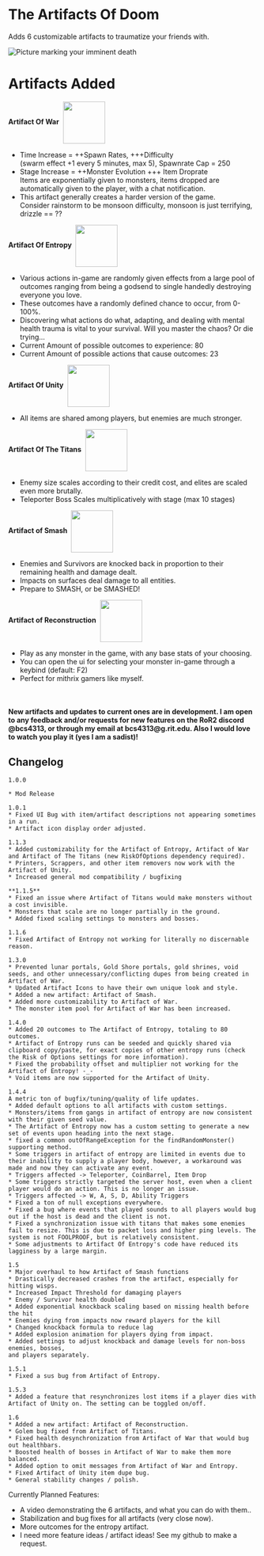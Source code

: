 # The Artifacts Of Doom

Adds 6 customizable artifacts to traumatize your friends with.

![Picture marking your imminent death](https://cdn.discordapp.com/attachments/519358395661156353/1126339595710242816/20221203003816_1.jpg)

# Artifacts Added

**Artifact Of War**&nbsp;
<img src=https://cdn.discordapp.com/attachments/613179339269210149/976267041520623666/Revised_-_Artifact_of_War_Enabled.png align="center" width="85px" height="85px"/>
* Time Increase = ++Spawn Rates, +++Difficulty<br> 
(swarm effect +1 every 5 minutes, max 5), Spawnrate Cap = 250
* Stage Increase = ++Monster Evolution +++ Item Droprate<br>
Items are exponentially given to monsters, items dropped 
are automatically given to the player, with a chat notification.
* This artifact generally creates a harder version of the game.<br> 
Consider rainstorm to be monsoon difficulty, monsoon is just terrifying, drizzle == ??

**Artifact Of Entropy**&nbsp;
<img src=https://cdn.discordapp.com/attachments/613179339269210149/976266895751806976/Revised_-_Icon_4._Artifact_of_Entropy.png align="center" width="85px" height="85px"/>
* Various actions in-game are randomly given effects from a large pool of outcomes ranging from being a godsend to single handedly destroying everyone you love.
* These outcomes have a randomly defined chance to occur, from 0-100%.
* Discovering what actions do what, adapting, and dealing with mental health trauma is vital to your survival. Will you master the chaos? Or die trying...
* Current Amount of possible outcomes to experience: 80
* Current Amount of possible actions that cause outcomes: 23

**Artifact Of Unity**&nbsp;
<img src=https://cdn.discordapp.com/attachments/613179339269210149/976266868060983316/Revised_-_Icon_3._Artifact_of_Unity.png align="center" width="85px" height="85px"/>
* All items are shared among players, but enemies are much stronger.

**Artifact Of The Titans**&nbsp;
<img src=https://cdn.discordapp.com/attachments/613179339269210149/976266993281953873/Revised_-_Icon_2._Artifact_of_the_Titans.png align="center" width="85px" height="85px"/>
* Enemy size scales according to their credit cost, and elites are scaled even more brutally.
* Teleporter Boss Scales multiplicatively with stage (max 10 stages)

**Artifact of Smash**&nbsp;
<img src=https://cdn.discordapp.com/attachments/613179339269210149/976266916450689044/Revised_-_Icon_5._Artifact_of_Smash.png align="center" width="85px" height="85px"/>
* Enemies and Survivors are knocked back in proportion to their remaining health and damage dealt.
* Impacts on surfaces deal damage to all entities. 
* Prepare to SMASH, or be SMASHED!

**Artifact of Reconstruction**&nbsp;
<img src=https://cdn.discordapp.com/attachments/613179339269210149/1133572478518698054/ArtifactOfMetamorphosis.png align="center" width="85px" height="85px"/>
* Play as any monster in the game, with any base stats of your choosing.
* You can open the ui for selecting your monster in-game through a keybind (default: F2)
* Perfect for mithrix gamers like myself.

<br>
<h4>New artifacts and updates to current ones are in development. 
I am open to any feedback and/or requests for new features
on the RoR2 discord @bcs4313, or through my email at bcs4313@g.rit.edu. Also I would love to watch you play it (yes I am a sadist)!</h4>


## Changelog
```{r, max-height='10px'}
1.0.0

* Mod Release

1.0.1
* Fixed UI Bug with item/artifact descriptions not appearing sometimes in a run.
* Artifact icon display order adjusted.

1.1.3
* Added customizability for the Artifact of Entropy, Artifact of War and Artifact of The Titans (new RiskOfOptions dependency required).
* Printers, Scrappers, and other item removers now work with the Artifact of Unity.
* Increased general mod compatibility / bugfixing

**1.1.5**
* Fixed an issue where Artifact of Titans would make monsters without a cost invisible.
* Monsters that scale are no longer partially in the ground.
* Added fixed scaling settings to monsters and bosses.

1.1.6
* Fixed Artifact of Entropy not working for literally no discernable reason.

1.3.0
* Prevented lunar portals, Gold Shore portals, gold shrines, void seeds, and other unnecessary/conflicting dupes from being created in Artifact of War.
* Updated Artifact Icons to have their own unique look and style.
* Added a new artifact: Artifact of Smash.
* Added more customizability to Artifact of War.
* The monster item pool for Artifact of War has been increased.

1.4.0
* Added 20 outcomes to The Artifact of Entropy, totaling to 80 outcomes.
* Artifact of Entropy runs can be seeded and quickly shared via clipboard copy/paste, for exact copies of other entropy runs (check the Risk of Options settings for more information).
* Fixed the probability offset and multiplier not working for the Artifact of Entropy! -_-
* Void items are now supported for the Artifact of Unity.

1.4.4
A metric ton of bugfix/tuning/quality of life updates.
* Added default options to all artifacts with custom settings.
* Monsters/items from gangs in artifact of entropy are now consistent with their given seed value. 
* The Artifact of Entropy now has a custom setting to generate a new set of events upon heading into the next stage. 
* fixed a common outOfRangeException for the findRandomMonster() supporting method.
* Some triggers in artifact of entropy are limited in events due to their inability to supply a player body, however, a workaround was made and now they can activate any event.
* Triggers affected -> Teleporter, CoinBarrel, Item Drop
* Some triggers strictly targeted the server host, even when a client player would do an action. This is no longer an issue.
* Triggers affected -> W, A, S, D, Ability Triggers 
* Fixed a ton of null exceptions everywhere.
* Fixed a bug where events that played sounds to all players would bug out if the host is dead and the client is not.
* Fixed a synchronization issue with titans that makes some enemies fail to resize. This is due to packet loss and higher ping levels. The system is not FOOLPROOF, but is relatively consistent.
* Some adjustments to Artifact Of Entropy's code have reduced its lagginess by a large margin.

1.5
* Major overhaul to how Artifact of Smash functions
* Drastically decreased crashes from the artifact, especially for hitting wisps.
* Increased Impact Threshold for damaging players
* Enemy / Survivor health doubled
* Added exponential knockback scaling based on missing health before the hit
* Enemies dying from impacts now reward players for the kill
* Changed knockback formula to reduce lag
* Added explosion animation for players dying from impact.
* Added settings to adjust knockback and damage levels for non-boss enemies, bosses, 
and players separately.

1.5.1
* Fixed a sus bug from Artifact of Entropy.

1.5.3
* Added a feature that resynchronizes lost items if a player dies with Artifact of Unity on. The setting can be toggled on/off.

1.6
* Added a new artifact: Artifact of Reconstruction.
* Golem bug fixed from Artifact of Titans.
* Fixed health desynchronization from Artifact of War that would bug out healthbars.
* Boosted health of bosses in Artifact of War to make them more balanced.
* Added option to omit messages from Artifact of War and Entropy.
* Fixed Artifact of Unity item dupe bug.
* General stability changes / polish.
```

Currently Planned Features: 
* A video demonstrating the 6 artifacts, and what you can do with them..
* Stabilization and bug fixes for all artifacts (very close now).
* More outcomes for the entropy artifact.
* I need more feature ideas / artifact ideas! See my github to make a request.
